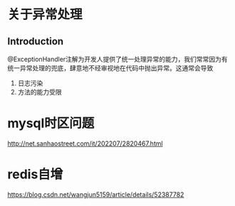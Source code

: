 # 关于异常处理

## Introduction
@ExceptionHandler注解为开发人提供了统一处理异常的能力，我们常常因为有统一异常处理的兜底，肆意地不经审视地在代码中抛出异常。这通常会导致
1. 日志污染
2. 方法的能力受限


# mysql时区问题
http://net.sanhaostreet.com/it/202207/2820467.html
# redis自增
https://blog.csdn.net/wangjun5159/article/details/52387782